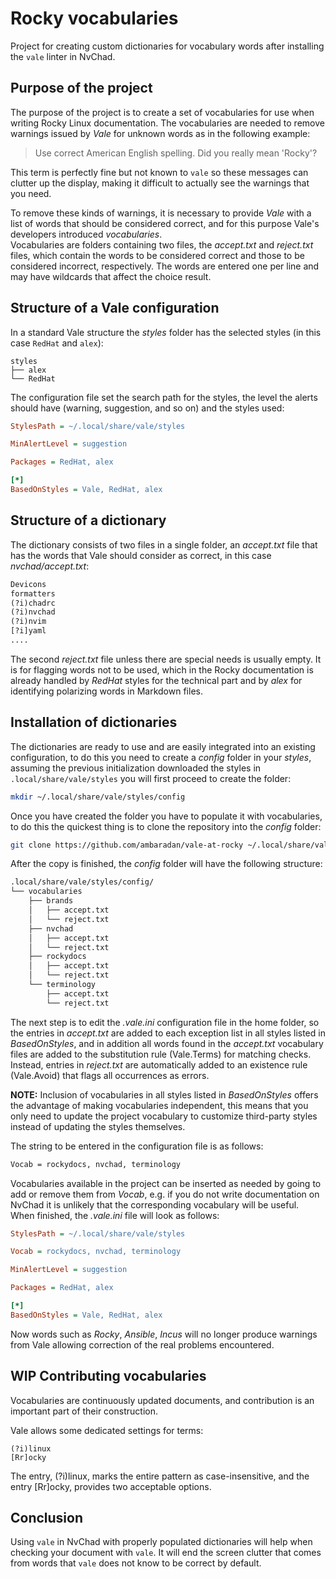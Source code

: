 <!-- vale off -->
# Rocky vocabularies

Project for creating custom dictionaries for vocabulary words after installing the `vale` linter in NvChad.

## Purpose of the project

The purpose of the project is to create a set of vocabularies for use when writing Rocky Linux documentation. The vocabularies are needed to remove warnings issued by *Vale* for unknown words as in the following example:

> Use correct American English spelling. Did you really mean 'Rocky'?

This term is perfectly fine but not known to `vale` so these messages can clutter up the display, making it difficult to actually see the warnings that you need.

To remove these kinds of warnings, it is necessary to provide *Vale* with a list of words that should be considered correct, and for this purpose Vale's developers introduced *vocabularies*.  
Vocabularies are folders containing two files, the *accept.txt* and *reject.txt* files, which contain the words to be considered correct and those to be considered incorrect, respectively. The words are entered one per line and may have wildcards that affect the choice result.

## Structure of a Vale configuration

In a standard Vale structure the *styles* folder has the selected styles (in this case `RedHat` and `alex`):

```text
styles
├── alex
└── RedHat
```

The configuration file set the search path for the styles, the level the alerts should have (warning, suggestion, and so on) and the styles used:

```ini
StylesPath = ~/.local/share/vale/styles

MinAlertLevel = suggestion

Packages = RedHat, alex

[*]
BasedOnStyles = Vale, RedHat, alex
```

## Structure of a dictionary

The dictionary consists of two files in a single folder, an *accept.txt* file that has the words that Vale should consider as correct, in this case *nvchad/accept.txt*:

```txt
Devicons
formatters
(?i)chadrc
(?i)nvchad
(?i)nvim
[?i]yaml
....
```

The second *reject.txt* file unless there are special needs is usually empty. It is for flagging words not to be used, which in the Rocky documentation is already handled by *RedHat* styles for the technical part and by *alex* for identifying polarizing words in Markdown files.

## Installation of dictionaries

The dictionaries are ready to use and are easily integrated into an existing configuration, to do this you need to create a *config* folder in your *styles*, assuming the previous initialization downloaded the styles in `.local/share/vale/styles` you will first proceed to create the folder:

```bash
mkdir ~/.local/share/vale/styles/config
```

Once you have created the folder you have to populate it with vocabularies, to do this the quickest thing is to clone the repository into the *config* folder:

```bash
git clone https://github.com/ambaradan/vale-at-rocky ~/.local/share/vale/styles/config/
```

After the copy is finished, the *config* folder will have the following structure:

```txt
.local/share/vale/styles/config/
└── vocabularies
    ├── brands
    │   ├── accept.txt
    │   └── reject.txt
    ├── nvchad
    │   ├── accept.txt
    │   └── reject.txt
    ├── rockydocs
    │   ├── accept.txt
    │   └── reject.txt
    └── terminology
        ├── accept.txt
        └── reject.txt
```

The next step is to edit the *.vale.ini* configuration file in the home folder, so the entries in *accept.txt* are added to each exception list in all styles listed in *BasedOnStyles*, and in addition all words found in the *accept.txt* vocabulary files are added to the substitution rule (Vale.Terms) for matching checks.  
Instead, entries in *reject.txt* are automatically added to an existence rule (Vale.Avoid) that flags all occurrences as errors.

**NOTE:** Inclusion of vocabularies in all styles listed in *BasedOnStyles* offers the advantage of making vocabularies independent, this means that you only need to update the project vocabulary to customize third-party styles instead of updating the styles themselves.

The string to be entered in the configuration file is as follows:

```txt
Vocab = rockydocs, nvchad, terminology
```

Vocabularies available in the project can be inserted as needed by going to add or remove them from *Vocab*, e.g. if you do not write documentation on NvChad it is unlikely that the corresponding vocabulary will be useful.  
When finished, the *.vale.ini* file will look as follows:

```ini
StylesPath = ~/.local/share/vale/styles

Vocab = rockydocs, nvchad, terminology

MinAlertLevel = suggestion

Packages = RedHat, alex

[*]
BasedOnStyles = Vale, RedHat, alex
```

Now words such as *Rocky*, *Ansible*, *Incus* will no longer produce warnings from Vale allowing correction of the real problems encountered.

## WIP Contributing vocabularies

Vocabularies are continuously updated documents, and contribution is an important part of their construction.

Vale allows some dedicated settings for terms:

```text
(?i)linux
[Rr]ocky
```

The entry, (?i)linux, marks the entire pattern as case-insensitive, and the entry [Rr]ocky, provides two acceptable options.

## Conclusion

Using `vale` in NvChad with properly populated dictionaries will help when checking your document with `vale`. It will end the screen clutter that comes from words that `vale` does not know to be correct by default.
